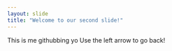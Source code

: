 ```yaml
---
layout: slide
title: "Welcome to our second slide!"
---
```

This is me githubbing yo
Use the left arrow to go back!
